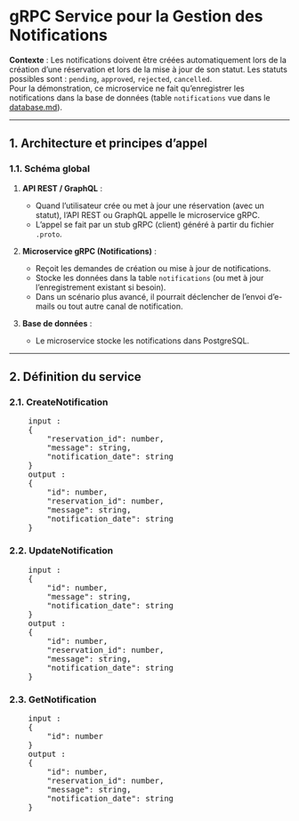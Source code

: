 # gRPC Service pour la Gestion des Notifications
 
**Contexte** : Les notifications doivent être créées automatiquement lors de la création d’une réservation et lors de la mise à jour de son statut. Les statuts possibles sont : `pending`, `approved`, `rejected`, `cancelled`.  
Pour la démonstration, ce microservice ne fait qu’enregistrer les notifications dans la base de données (table `notifications` vue dans le [database.md](../database.md)).

---

## 1. Architecture et principes d’appel

### 1.1. Schéma global

1. **API REST / GraphQL** :
    - Quand l’utilisateur crée ou met à jour une réservation (avec un statut), l’API REST ou GraphQL appelle le microservice gRPC.
    - L’appel se fait par un stub gRPC (client) généré à partir du fichier `.proto`.

2. **Microservice gRPC (Notifications)** :
    - Reçoit les demandes de création ou mise à jour de notifications.
    - Stocke les données dans la table `notifications` (ou met à jour l’enregistrement existant si besoin).
    - Dans un scénario plus avancé, il pourrait déclencher de l’envoi d’e-mails ou tout autre canal de notification.

3. **Base de données** :
    - Le microservice stocke les notifications dans PostgreSQL.

---

## 2. Définition du service

### 2.1. CreateNotification
<pre>
    input : 
    {
        "reservation_id": number,
        "message": string,
        "notification_date": string
    }
    output : 
    {
        "id": number,
        "reservation_id": number,
        "message": string,
        "notification_date": string
    }
</pre>

### 2.2. UpdateNotification
<pre>
    input : 
    {
        "id": number,
        "message": string,
        "notification_date": string
    }
    output : 
    {
        "id": number,
        "reservation_id": number,
        "message": string,
        "notification_date": string
    }   
</pre>

### 2.3. GetNotification
<pre>
    input : 
    {
        "id": number
    }
    output : 
    {
        "id": number,
        "reservation_id": number,
        "message": string,
        "notification_date": string
    }
</pre>

